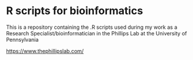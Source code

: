 ﻿# R scripts for bioinformatics

This is a repository containing the .R scripts used during my work as a Research Specialist/bioinformatician in the Phillips Lab at the University of Pennsylvania

https://www.thephillipslab.com/
